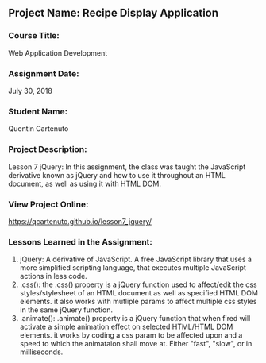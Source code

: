 ## Project Name:  Recipe Display Application

### Course Title:
Web Application Development

### Assignment Date:  
July 30, 2018

### Student Name:  
Quentin Cartenuto

### Project Description:
Lesson 7 jQuery: In this assignment, the class was taught the JavaScript derivative known as jQuery and how to use it throughout an HTML document, as well as using it with HTML DOM. 

### View Project Online:
https://qcartenuto.github.io/lesson7_jquery/

### Lessons Learned in the Assignment:
1. jQuery: A derivative of JavaScript. A free JavaScript library that uses a more simplified scripting language, that executes multiple JavaScript actions in less code.
2. .css(): the .css() property is a jQuery function used to affect/edit the css styles/stylesheet of an HTML document as well as specified HTML DOM elements. it also works with mutliple params to affect multiple css styles in the same jQuery function.
3. .animate(): .animate() property is a jQuery function that when fired will activate a simple animation effect on selected HTML/HTML DOM elements. it works by coding a css param to be affected upon and a speed to which the animataion shall move at. Either "fast", "slow", or in milliseconds.

